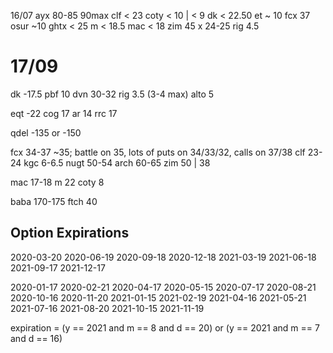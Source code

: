 16/07
ayx 80-85 90max
clf < 23
coty < 10 | < 9
dk < 22.50
et ~ 10
fcx 37
osur ~10
ghtx < 25
m < 18.5
mac < 18
zim 45
x 24-25
rig 4.5


# 17/09
dk -17.5
pbf 10
dvn 30-32
rig 3.5 (3-4 max)
alto 5

eqt -22
cog 17
ar 14
rrc 17

qdel -135 or -150

fcx 34-37 ~35; battle on 35, lots of puts on 34/33/32, calls on 37/38
clf 23-24
kgc 6-6.5
nugt 50-54
arch 60-65
zim 50 | 38

mac 17-18
m 22
coty 8

baba 170-175
ftch 40


## Option Expirations

2020-03-20
2020-06-19
2020-09-18
2020-12-18
2021-03-19
2021-06-18
2021-09-17
2021-12-17

2020-01-17
2020-02-21
2020-04-17
2020-05-15
2020-07-17
2020-08-21
2020-10-16
2020-11-20
2021-01-15
2021-02-19
2021-04-16
2021-05-21
2021-07-16
2021-08-20
2021-10-15
2021-11-19

expiration =
  (y == 2021 and m == 8 and d == 20) or
  (y == 2021 and m == 7 and d == 16)
